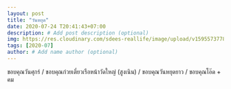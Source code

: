 ```yaml
---
layout: post
title: "วันหยุด"
date: 2020-07-24 T20:41:43+07:00
description: # Add post description (optional)
img: https://res.cloudinary.com/sdees-reallife/image/upload/v1595573778/IMG_20200723_132414.jpg # Add image post (optional)
tags: [2020-07]
author: # Add name author (optional)
---
```

ขอบคุณวันศุกร์ / ขอบคุณก๋วยเตี๋ยวเรือหน้าวัดใหญ่ (สูงเนิน) / ขอบคุณวันหยุดยาว / ขอบคุณโอ๊ด + คม

<i class="fa fa-child" style="color:plum"></i>
